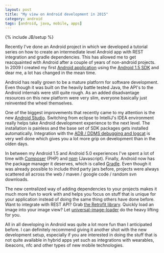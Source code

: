 ```yaml
---
layout: post
title: "My view on Android development in 2015"
category: android
tags: [android, java, mobile, apps]
---
```

{% include JB/setup %}

Recently I've done an Android project in which we developed a tutorial series on how to create an intermediate level Android app with REST integration and gradle dependencies. This has allowed me to get reacquainted with Android after a couple of years of non-android projects. In 2009 I created my first [Android application](http://www.niftysystems.nl/xbox-live-stats-widget) using the [Android 1.5 SDK](http://developer.android.com/about/versions/android-1.5.html) and dear me, a lot has changed in the mean time.

Android has really grown to be a mature platform for software development. Even though it was built on the heavily battle tested Java, the API's to the Android internals were still quite rough. As an added disadvantage resources on this new platform were very slim, everyone basically just reinvented the wheel themselves.

One of the biggest improvements that recently came to my attention is the new [Android Studio](http://developer.android.com/tools/studio/index.html). Switching from eclipse to IntelliJ's IDEA environment really helps take Android development experience to the next level. The installation is painless and the base set of SDK packages gets installed automatically. Integration with the [ADB / DDMS debugging and logcat](http://developer.android.com/tools/debugging/index.html) is very well done which gives you a lot more grip on development than in the olden days.

In between my Android 1.5 and Android 5.0 experiences I've spent a lot of time with [Composer](https://getcomposer.org/) (PHP) and [npm](https://www.npmjs.com) (Javascript). Finally, Android now has the package manager it deserves, which is called [Gradle](https://gradle.org/gradle-the-new-android-build-system/). Even though it was already possible to include third party jars before, projects were always scattered all across the web / maven / google code / random svn downloads. 

The new centralized way of adding dependencies to your projects makes it much more fun to work with and helps you focus on stuff that is unique for your application instead of doing the same thing others have done before. Want to integrate with REST API? Grab [the Retrofit library](https://github.com/square/retrofit). Quickly load an image into your image view? Let [universal-image-loader](https://github.com/nostra13/Android-Universal-Image-Loader) do the heavy lifting for you. 

All in all developing in Android was quite a lot more fun than I anticipated before. I can definitely recommend giving it another shot with the new development setup, especially if you are interested in doing the stuff that is not quite available in hybrid apps yet such as integrations with wearables, ibeacons, nfc and other types of new mobile technologies.
